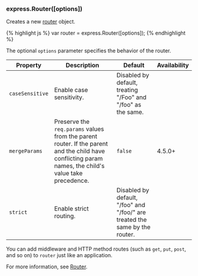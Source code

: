<h3 id='express.router' class='h2'>express.Router([options])</h3>

Creates a new [router](#router) object.

{% highlight js %}
var router = express.Router([options]);
{% endhighlight %}

The optional `options` parameter specifies the behavior of the router.

<div class="table-scroller" markdown="1">

| Property        | Description                                     | Default     | Availability  |
|-----------------|-------------------------------------------------|-------------|---------------|
| `caseSensitive` | Enable case sensitivity. | Disabled by default, treating "/Foo" and "/foo" as the same.|  |
| `mergeParams`   | Preserve the `req.params` values from the parent router. If the parent and the child have conflicting param names, the child's value take precedence.| `false` | 4.5.0+ |
| `strict`        | Enable strict routing. | Disabled by default, "/foo" and "/foo/" are treated the same by the router.| &nbsp; |

</div>

You can add middleware and HTTP method routes (such as `get`, `put`, `post`, and
so on) to `router` just like an application.

For more information, see [Router](#router).
